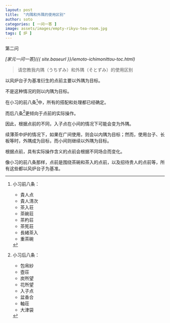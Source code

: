 ```yaml
---
layout: post
title:  "内隅和外隅的使用区别"
author: soto
categories: [ 一问一答 ]
image: assets/images/empty-rikyu-tea-room.jpg
tags: [ 炉 ]
---
```


第二问

*[家元一问一答]({{ site.baseurl }}/iemoto-ichimonittou-toc.html)*

> 请您教我内隅（うちずみ）和外隅（そとずみ）的使用区别

以风炉台子为基准衍生的点前主要以外隅为目标。

不是这种情况的则以内隅为目标。

在小习的前八条[^1]中，所有的搭配和处理都已经确定。

而后八条[^2]更倾向于点前的实际操作。

因此，根据点前的不同，入子点在小间的情况下可能会变为外隅。

续薄茶中炉的情况下，如果在广间使用，则会以内隅为目标；然而，使用台子、长板等时，外隅成为目标，而小间则继续以外隅为目标。

根据点前，具有实际操作含义的点前会根据不同场合而变化。

像小习的前八条那样，点前是围绕茶碗和茶入的点前，以及招待贵人的点前等，所有这些都以风炉台子为基准。

[^1]: 小习前八条：
    + 貴人点
    + 貴人清次
    + 茶入荘
    + 茶碗荘
    + 茶杓荘
    + 茶筅荘
    + 長緒茶入
    + 重茶碗

[^2]: 小习后八条：
    + 包帛紗
    + 壺荘
    + 炭所望
    + 花所望
    + 入子点
    + 盆香合
    + 軸荘
    + 大津袋
